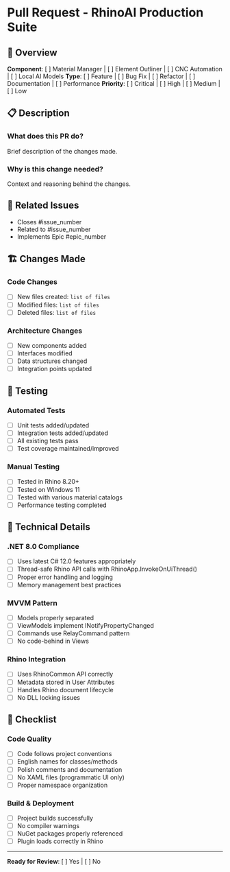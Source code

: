 # Pull Request - RhinoAI Production Suite

## 🎯 Overview

**Component**: [ ] Material Manager | [ ] Element Outliner | [ ] CNC Automation | [ ] Local AI Models
**Type**: [ ] Feature | [ ] Bug Fix | [ ] Refactor | [ ] Documentation | [ ] Performance
**Priority**: [ ] Critical | [ ] High | [ ] Medium | [ ] Low

## 📋 Description

### What does this PR do?
Brief description of the changes made.

### Why is this change needed?
Context and reasoning behind the changes.

## 🔗 Related Issues

- Closes #issue_number
- Related to #issue_number
- Implements Epic #epic_number

## 🏗️ Changes Made

### Code Changes
- [ ] New files created: `list of files`
- [ ] Modified files: `list of files`  
- [ ] Deleted files: `list of files`

### Architecture Changes
- [ ] New components added
- [ ] Interfaces modified
- [ ] Data structures changed
- [ ] Integration points updated

## 🧪 Testing

### Automated Tests
- [ ] Unit tests added/updated
- [ ] Integration tests added/updated
- [ ] All existing tests pass
- [ ] Test coverage maintained/improved

### Manual Testing
- [ ] Tested in Rhino 8.20+
- [ ] Tested on Windows 11
- [ ] Tested with various material catalogs
- [ ] Performance testing completed

## 🔧 Technical Details

### .NET 8.0 Compliance
- [ ] Uses latest C# 12.0 features appropriately
- [ ] Thread-safe Rhino API calls with RhinoApp.InvokeOnUiThread()
- [ ] Proper error handling and logging
- [ ] Memory management best practices

### MVVM Pattern
- [ ] Models properly separated
- [ ] ViewModels implement INotifyPropertyChanged
- [ ] Commands use RelayCommand pattern
- [ ] No code-behind in Views

### Rhino Integration
- [ ] Uses RhinoCommon API correctly
- [ ] Metadata stored in User Attributes
- [ ] Handles Rhino document lifecycle
- [ ] No DLL locking issues

## 🚦 Checklist

### Code Quality
- [ ] Code follows project conventions
- [ ] English names for classes/methods
- [ ] Polish comments and documentation
- [ ] No XAML files (programmatic UI only)
- [ ] Proper namespace organization

### Build & Deployment
- [ ] Project builds successfully
- [ ] No compiler warnings
- [ ] NuGet packages properly referenced
- [ ] Plugin loads correctly in Rhino

---

**Ready for Review**: [ ] Yes | [ ] No
